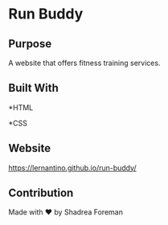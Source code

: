 # Run Buddy
## Purpose
A website that offers fitness training services.

## Built With
*HTML

*CSS

## Website

https://lernantino.github.io/run-buddy/

## Contribution

Made with ❤️ by Shadrea Foreman
